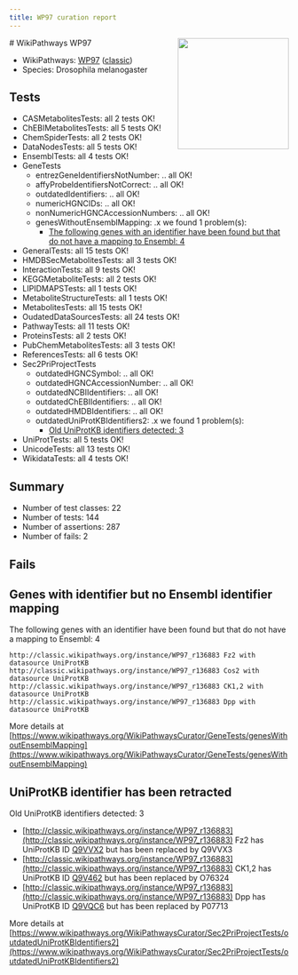 ```yaml
---
title: WP97 curation report
---
```


<img style="float: right; width: 200px" src="https://upload.wikimedia.org/wikipedia/commons/thumb/8/83/Wplogo_with_text_500.png/640px-Wplogo_with_text_500.png" />
# WikiPathways WP97

* WikiPathways: [WP97](https://wikipathways.org/pathways/WP97) ([classic](https://classic.wikipathways.org/instance/WP97))
* Species: Drosophila melanogaster
## Tests
* CASMetabolitesTests: all 2 tests OK!
* ChEBIMetabolitesTests: all 5 tests OK!
* ChemSpiderTests: all 2 tests OK!
* DataNodesTests: all 5 tests OK!
* EnsemblTests: all 4 tests OK!
* GeneTests
    * entrezGeneIdentifiersNotNumber: .. all OK!
    * affyProbeIdentifiersNotCorrect: .. all OK!
    * outdatedIdentifiers: .. all OK!
    * numericHGNCIDs: .. all OK!
    * nonNumericHGNCAccessionNumbers: .. all OK!
    * genesWithoutEnsemblMapping: .x we found 1 problem(s):
        * [The following genes with an identifier have been found but that do not have a mapping to Ensembl: 4](#40286d86)
* GeneralTests: all 15 tests OK!
* HMDBSecMetabolitesTests: all 3 tests OK!
* InteractionTests: all 9 tests OK!
* KEGGMetaboliteTests: all 2 tests OK!
* LIPIDMAPSTests: all 1 tests OK!
* MetaboliteStructureTests: all 1 tests OK!
* MetabolitesTests: all 15 tests OK!
* OudatedDataSourcesTests: all 24 tests OK!
* PathwayTests: all 11 tests OK!
* ProteinsTests: all 2 tests OK!
* PubChemMetabolitesTests: all 3 tests OK!
* ReferencesTests: all 6 tests OK!
* Sec2PriProjectTests
    * outdatedHGNCSymbol: .. all OK!
    * outdatedHGNCAccessionNumber: .. all OK!
    * outdatedNCBIIdentifiers: .. all OK!
    * outdatedChEBIIdentifiers: .. all OK!
    * outdatedHMDBIdentifiers: .. all OK!
    * outdatedUniProtKBIdentifiers2: .x we found 1 problem(s):
        * [Old UniProtKB identifiers detected: 3](#8da302ca)
* UniProtTests: all 5 tests OK!
* UnicodeTests: all 13 tests OK!
* WikidataTests: all 4 tests OK!


## Summary

* Number of test classes: 22
* Number of tests: 144
* Number of assertions: 287
* Number of fails: 2

## Fails

<a name="40286d86" />

## Genes with identifier but no Ensembl identifier mapping

The following genes with an identifier have been found but that do not have a mapping to Ensembl: 4
```
http://classic.wikipathways.org/instance/WP97_r136883 Fz2 with datasource UniProtKB
http://classic.wikipathways.org/instance/WP97_r136883 Cos2 with datasource UniProtKB
http://classic.wikipathways.org/instance/WP97_r136883 CK1,2 with datasource UniProtKB
http://classic.wikipathways.org/instance/WP97_r136883 Dpp with datasource UniProtKB
```

More details at [https://www.wikipathways.org/WikiPathwaysCurator/GeneTests/genesWithoutEnsemblMapping](https://www.wikipathways.org/WikiPathwaysCurator/GeneTests/genesWithoutEnsemblMapping)

<a name="8da302ca" />

## UniProtKB identifier has been retracted

Old UniProtKB identifiers detected: 3

* [http://classic.wikipathways.org/instance/WP97_r136883](http://classic.wikipathways.org/instance/WP97_r136883) Fz2 has UniProtKB ID [Q9VVX2](https://bioregistry.io/Q9VVX2) but has been replaced by Q9VVX3
* [http://classic.wikipathways.org/instance/WP97_r136883](http://classic.wikipathways.org/instance/WP97_r136883) CK1,2 has UniProtKB ID [Q9V462](https://bioregistry.io/Q9V462) but has been replaced by O76324
* [http://classic.wikipathways.org/instance/WP97_r136883](http://classic.wikipathways.org/instance/WP97_r136883) Dpp has UniProtKB ID [Q9VQC6](https://bioregistry.io/Q9VQC6) but has been replaced by P07713


More details at [https://www.wikipathways.org/WikiPathwaysCurator/Sec2PriProjectTests/outdatedUniProtKBIdentifiers2](https://www.wikipathways.org/WikiPathwaysCurator/Sec2PriProjectTests/outdatedUniProtKBIdentifiers2)

